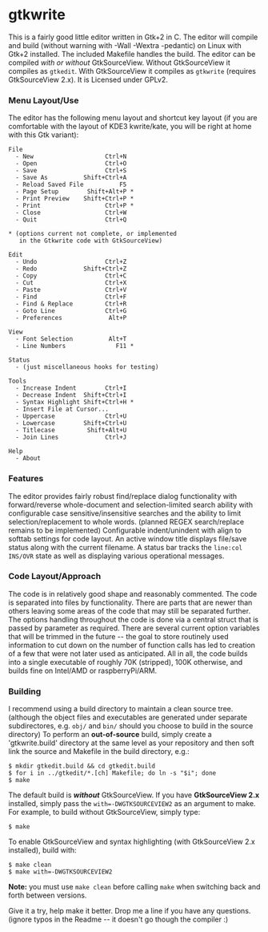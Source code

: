 # gtkwrite

This is a fairly good little editor written in Gtk+2 in C. The editor will compile and build (without warning with -Wall -Wextra -pedantic) on Linux with Gtk+2 installed. The included Makefile handles the build. The editor can be compiled *with or without* GtkSourceView. Without GtkSourceView it compiles as `gtkedit`. With GtkSourceView it compiles as `gtkwrite` (requires GtkSourceView 2.x). It is Licensed under GPLv2.

### Menu Layout/Use

The editor has the following menu layout and shortcut key layout (if you are comfortable with the layout of KDE3 kwrite/kate, you will be right at home with this Gtk variant):

    File
      - New                    Ctrl+N
      - Open                   Ctrl+O
      - Save                   Ctrl+S
      - Save As          Shift+Ctrl+A
      - Reload Saved File          F5
      - Page Setup        Shift+Alt+P *
      - Print Preview    Shift+Ctrl+P *
      - Print                  Ctrl+P *
      - Close                  Ctrl+W
      - Quit                   Ctrl+Q

    * (options current not complete, or implemented
       in the Gtkwrite code with GtkSourceView)

    Edit
      - Undo                   Ctrl+Z
      - Redo             Shift+Ctrl+Z
      - Copy                   Ctrl+C
      - Cut                    Ctrl+X
      - Paste                  Ctrl+V
      - Find                   Ctrl+F
      - Find & Replace         Ctrl+R
      - Goto Line              Ctrl+G
      - Preferences             Alt+P

    View
      - Font Selection          Alt+T
      - Line Numbers              F11 *

    Status
      - (just miscellaneous hooks for testing)

    Tools
      - Increase Indent        Ctrl+I
      - Decrease Indent  Shift+Ctrl+I
      - Syntax Highlight Shift+Ctrl+H *
      - Insert File at Cursor...
      - Uppercase              Ctrl+U
      - Lowercase        Shift+Ctrl+U
      - Titlecase         Shift+Alt+U
      - Join Lines             Ctrl+J

    Help
      - About

### Features

The editor provides fairly robust find/replace dialog functionality with forward/reverse whole-document and selection-limited search ability with configurable case sensitive/insensitive searches and the ability to limit selection/replacement to whole words. (planned REGEX search/replace remains to be implemented) Configurable indent/unindent with align to softtab settings for code layout. An active window title displays file/save status along with the current filename. A status bar tracks the `line:col INS/OVR` state as well as displaying various operational messages.

### Code Layout/Approach

The code is in relatively good shape and reasonably commented. The code is separated into files by functionality. There are parts that are newer than others leaving some areas of the code that may still be separated further. The options handling throughout the code is done via a central struct that is passed by parameter as required. There are several current option variables that will be trimmed in the future -- the goal to store routinely used information to cut down on the number of function calls has led to creation of a few that were not later used as anticipated. All in all, the code builds into a single executable of roughly 70K (stripped), 100K otherwise, and builds fine on Intel/AMD or raspberryPi/ARM.

### Building

I recommend using a build directory to maintain a clean source tree. (although the object files and executables are generated under separate subdirectores, e.g. `obj/` and `bin/` should you choose to build in the source directory) To perform an **out-of-source** build, simply create a 'gtkwrite.build' directory at the same level as your repository and then soft link the source and Makefile in the build directory, e.g.:

    $ mkdir gtkedit.build && cd gtkedit.build
    $ for i in ../gtkedit/*.[ch] Makefile; do ln -s "$i"; done
    $ make

The default build is ***without*** GtkSourceView. If you have **GtkSourceView 2.x** installed, simply pass the `with=-DWGTKSOURCEVIEW2` as an argument to make. For example, to build without GtkSourceView, simply type:

    $ make

To enable GtkSourceView and syntax highlighting (with GtkSourceView 2.x installed), build with:

    $ make clean
    $ make with=-DWGTKSOURCEVIEW2


**Note:** you must use `make clean` before calling `make` when switching back and forth between versions.

Give it a try, help make it better. Drop me a line if you have any questions. (ignore typos in the Readme -- it doesn't go though the compiler :)
